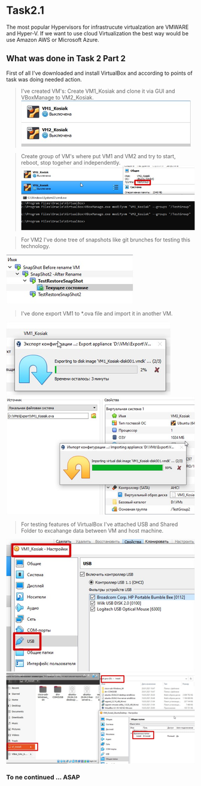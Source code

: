 # Task2.1
The most popular Hypervisors for infrastrucute virtualzation are VMWARE and Hyper-V. If we want to use cloud Virtualization the best way would be use Amazon AWS or Microsoft Azure. 

## What was done in Task 2 Part 2

First of all I've downloaded and install VirtualBox and according to points of task was doing needed action.

> I've created VM's:
Create VM1_Kosiak and clone it via GUI and VBoxManage to VM2_Kosiak. 
![Link to 1.1-1.5](task2.1/Task2.1p2p1.1-1.5.jpg)

> Create group of VM's where put VM1 and VM2 and try to start, reboot, stop togeher and independently. 
![Link to 1.6](task2.1/Task2.1p2p1.6.jpg)

> For VM2 I've done tree of snapshots like git brunches for testing this technology.

![Link to 1.7](task2.1/Task2.1p2p1.7.jpg)

> I've done export VM1 to *.ova file and import it in another VM.

![Link to 1.8-export](task2.1/Task2.1p2p1.8-export.jpg)
![Link to 1.8-import](task2.1/Task2.1p2p1.8-import.jpg)

> For testing features of VirtualBox I've attached USB and Shared Folder to excahange data between VM and host machine. 

![Link to 2.2](task2.1/Task2.1p2p2.2.jpg)
![Link to 2.3](task2.1/Task2.1p2p2.3.jpg)

### To ne continued ... ASAP